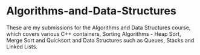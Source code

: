 # Algorithms-and-Data-Structures

These are my submissions for the Algorithms and Data Structures course, which covers various C++ containers, Sorting Algorithms - Heap Sort, Merge Sort and Quicksort and Data Structures such as Queues, Stacks and Linked Lists.
